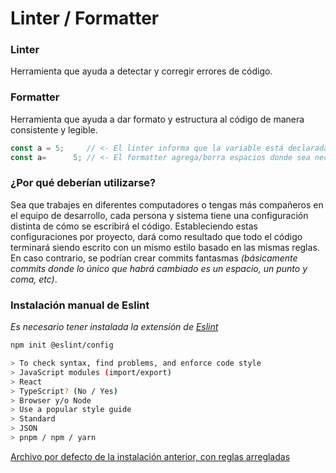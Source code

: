 # Linter / Formatter

### Linter

Herramienta que ayuda a detectar y corregir errores de código.

### Formatter

Herramienta que ayuda a dar formato y estructura al código de manera consistente y legible.

```js
const a = 5;     // <- El linter informa que la variable está declarada, pero no se utiliza en ninguna parte.
const a=      5; // <- El formatter agrega/borra espacios donde sea necesario, según las reglas establecidas.
```

### ¿Por qué deberían utilizarse?

Sea que trabajes en diferentes computadores o tengas más compañeros en el equipo de desarrollo, cada persona y sistema tiene una configuración distinta de cómo se escribirá el código. Estableciendo estas configuraciones por proyecto, dará como resultado que todo el código terminará siendo escrito con un mismo estilo basado en las mismas reglas. En caso contrario, se podrían crear commits fantasmas _(básicamente commits donde lo único que habrá cambiado es un espacio, un punto y coma, etc)_.

### Instalación manual de Eslint
_Es necesario tener instalada la extensión de [Eslint](https://marketplace.visualstudio.com/items?itemName=dbaeumer.vscode-eslint)_

```bash
npm init @eslint/config

> To check syntax, find problems, and enforce code style
> JavaScript modules (import/export)
> React
> TypeScript? (No / Yes)
> Browser y/o Node
> Use a popular style guide
> Standard
> JSON
> pnpm / npm / yarn
```

[Archivo por defecto de la instalación anterior, con reglas arregladas](./configs/.eslintrc.json)

